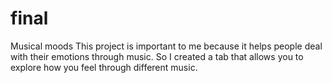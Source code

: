 # final
Musical moods
This project is important to me because it helps people deal with their emotions through music. So I created a tab that allows you to explore how you feel through different music.
